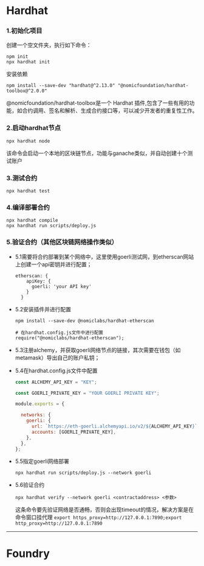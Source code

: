 # Hardhat

### 1.初始化项目

创建一个空文件夹，执行如下命令：

```shell
npm init
npx hardhat init
```

安装依赖

```shell
npm install --save-dev "hardhat@^2.13.0" "@nomicfoundation/hardhat-toolbox@^2.0.0"
```

@nomicfoundation/hardhat-toolbox是一个 Hardhat 插件,包含了一些有用的功能，如合约调用、签名和解析、生成合约接口等，可以减少开发者的重复性工作。

### 2.启动hardhat节点

```shell
npx hardhat node
```

该命令会启动一个本地的区块链节点，功能与ganache类似，并自动创建十个测试账户


### 3.测试合约

```shell
npx hardhat test
```


### 4.编译部署合约

```shell
npx hardhat compile
npx hardhat run scripts/deploy.js
```


### 5.验证合约（其他区块链网络操作类似）

* 5.1需要将合约部署到某个网络中，这里使用goerli测试网，到etherscan网站上创建一个api密钥并进行配置；

  ```shell
  etherscan: {
      apiKey: {
        goerli: 'your API key'
      }
    }
  ```
* 5.2安装插件并进行配置

  ```
  npm install --save-dev @nomiclabs/hardhat-etherscan

  # 在hardhat.config.js文件中进行配置
  require("@nomiclabs/hardhat-etherscan");
  ```
* 5.3注册alchemy，并获取goerli网络节点的链接，其次需要在钱包（如metamask）导出自己的账户私钥；
* 5.4在hardhat.config.js文件中配置

  ```javascript
  const ALCHEMY_API_KEY = "KEY";

  const GOERLI_PRIVATE_KEY = "YOUR GOERLI PRIVATE KEY";

  module.exports = {

    networks: {
      goerli: {
        url: `https://eth-goerli.alchemyapi.io/v2/${ALCHEMY_API_KEY}`,
        accounts: [GOERLI_PRIVATE_KEY],
      },
    },
  };
  ```
* 5.5指定goerli网络部署

  ```shell
  npx hardhat run scripts/deploy.js --network goerli
  ```
* 5.6验证合约

  ```shell
  npx hardhat verify --network goerli <contractaddress> <参数>
  ```

  这条命令要先验证网络是否通畅，否则会出现timeout的情况，解决方案是在命令窗口挂代理 `export https_proxy=http://127.0.0.1:7890;export http_proxy=http://127.0.0.1:7890`



---

# Foundry
